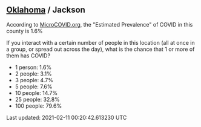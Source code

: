 
## [Oklahoma](/united-states/oklahoma) / Jackson

According to [MicroCOVID.org](http://microcovid.org),
the "Estimated Prevalence" of COVID in this county is 1.6%

If you interact with a certain number of people in this location
(all at once in a group, or spread out across the day), what is the chance that
1 or more of them has COVID?

- 1 person: 1.6%
- 2 people: 3.1%
- 3 people: 4.7%
- 5 people: 7.6%
- 10 people: 14.7%
- 25 people: 32.8%
- 100 people: 79.6%

Last updated: 2021-02-11 00:20:42.613230 UTC
